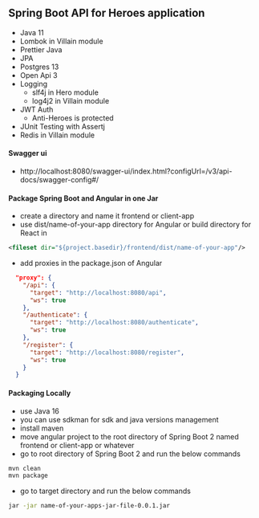 ## Spring Boot API for Heroes application
- Java 11
- Lombok in Villain module
- Prettier Java
- JPA
- Postgres 13
- Open Api 3
- Logging
  - slf4j in Hero module
  - log4j2 in Villain module  
- JWT Auth
    - Anti-Heroes is protected
- JUnit Testing with Assertj
- Redis in Villain module

#### Swagger ui
- http://localhost:8080/swagger-ui/index.html?configUrl=/v3/api-docs/swagger-config#/


#### Package Spring Boot and Angular in one Jar
- create a directory and name it frontend or client-app
- use dist/name-of-your-app directory for Angular or build directory for React in
```xml
<fileset dir="${project.basedir}/frontend/dist/name-of-your-app"/>
```
- add proxies in the package.json of Angular

```json
  "proxy": {
    "/api": {
      "target": "http://localhost:8080/api",
      "ws": true
    },
    "/authenticate": {
      "target": "http://localhost:8080/authenticate",
      "ws": true
    },
    "/register": {
      "target": "http://localhost:8080/register",
      "ws": true
    }
  }
```


#### Packaging Locally
- use Java 16
- you can use sdkman for sdk and java versions management
- install maven
- move angular project to the root directory of Spring Boot 2 named frontend or client-app or whatever
- go to root directory of Spring Boot 2 and run the below commands
```zsh
mvn clean
mvn package
 ```
- go to target directory and run the below commands
```zsh
jar -jar name-of-your-apps-jar-file-0.0.1.jar
```